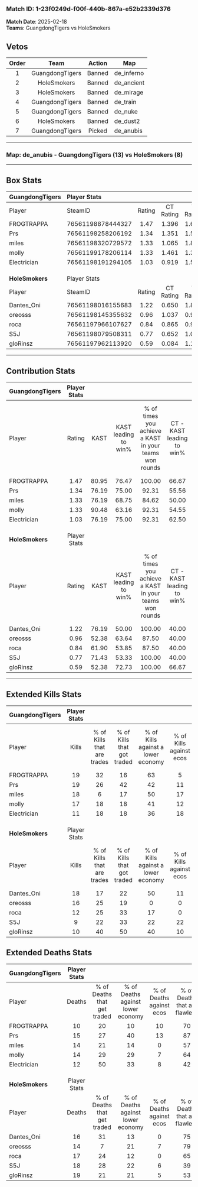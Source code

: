 ### Match ID: 1-23f0249d-f00f-440b-867a-e52b2339d376  
**Match Date**: 2025-02-18  
**Teams**: GuangdongTigers vs HoleSmokers  

## Vetos  

| Order | Team | Action | Map |
| :---: | :--: | :----: | --- |
| 1 | GuangdongTigers | Banned | de_inferno |
| 2 | HoleSmokers | Banned | de_ancient |
| 3 | HoleSmokers | Banned | de_mirage |
| 4 | GuangdongTigers | Banned | de_train |
| 5 | GuangdongTigers | Banned | de_nuke |
| 6 | HoleSmokers | Banned | de_dust2 |
| 7 | GuangdongTigers | Picked | de_anubis |

---  

### **Map**: de_anubis - GuangdongTigers (13) vs HoleSmokers (8)  
---  

## Box Stats  

| **GuangdongTigers** | Player Stats      |        |           |          |       |      |       |         |        |      |     |
| :- | :- | :-: | :-: | :-: | :-: | :-: | :-: | :-: | :-: | :-: | :-: |
| Player              | SteamID           | Rating | CT Rating | T Rating | KAST  | ADR  | Kills | Assists | Deaths | K/D  | HS% |
| FROGTRAPPA          | 76561198878444327 |  1.47  |   1.396   |  1.679   | 80.95 | 80.2 |  19   |    6    |   10   | 1.90 | 42  |
| Prs                 | 76561198258206192 |  1.34  |   1.351   |  1.572   | 76.19 | 94.2 |  19   |    4    |   15   | 1.27 | 63  |
| miles               | 76561198320729572 |  1.33  |   1.065   |  1.871   | 76.19 | 94.5 |  18   |    6    |   14   | 1.29 | 33  |
| molly               | 76561199178206114 |  1.33  |   1.461   |  1.388   | 90.48 | 74.4 |  17   |    5    |   14   | 1.21 | 52  |
| Electrician         | 76561198191294105 |  1.03  |   0.919   |  1.522   | 76.19 | 75.2 |  11   |    4    |   12   | 0.92 | 63  |
|                     |                   |        |           |          |       |      |       |         |        |      |     |
|                     |                   |        |           |          |       |      |       |         |        |      |     |
|                     |                   |        |           |          |       |      |       |         |        |      |     |
| **HoleSmokers**     | Player Stats      |        |           |          |       |      |       |         |        |      |     |
| Player              | SteamID           | Rating | CT Rating | T Rating | KAST  | ADR  | Kills | Assists | Deaths | K/D  | HS% |
| Dantes_Oni          | 76561198016155683 |  1.22  |   0.650   |  1.872   | 76.19 | 81.1 |  18   |    2    |   16   | 1.13 | 50  |
| oreosss             | 76561198145355632 |  0.96  |   1.037   |  0.941   | 52.38 | 63.8 |  16   |    1    |   14   | 1.14 | 18  |
| roca                | 76561197966107627 |  0.84  |   0.865   |  0.999   | 61.90 | 73.8 |  12   |    6    |   17   | 0.71 | 75  |
| S5J                 | 76561198079508311 |  0.77  |   0.652   |  1.075   | 71.43 | 77.1 |   9   |    5    |   18   | 0.50 | 55  |
| gloRinsz            | 76561197962113920 |  0.59  |   0.084   |  1.152   | 52.38 | 59.7 |  10   |    6    |   19   | 0.53 | 30  |
---  

## Contribution Stats  

| **GuangdongTigers** | Player Stats |       |                      |                                                        |                           |                                                             |                          |                                                            |
| :- | :-: | :-: | :-: | :-: | :-: | :-: | :-: | :-: |
| Player              |    Rating    | KAST  | KAST leading to win% | % of times you achieve a KAST in your teams won rounds | CT - KAST leading to win% | CT - % of times you achieve a KAST in your teams won rounds | T - KAST leading to win% | T - % of times you achieve a KAST in your teams won rounds |
| FROGTRAPPA          |     1.47     | 80.95 |        76.47         |                         100.00                         |           66.67           |                           100.00                            |          87.50           |                           100.00                           |
| Prs                 |     1.34     | 76.19 |        75.00         |                         92.31                          |           55.56           |                            83.33                            |          100.00          |                           100.00                           |
| miles               |     1.33     | 76.19 |        68.75         |                         84.62                          |           50.00           |                            66.67                            |          87.50           |                           100.00                           |
| molly               |     1.33     | 90.48 |        63.16         |                         92.31                          |           54.55           |                           100.00                            |          75.00           |                           85.71                            |
| Electrician         |     1.03     | 76.19 |        75.00         |                         92.31                          |           62.50           |                            83.33                            |          87.50           |                           100.00                           |
|                     |              |       |                      |                                                        |                           |                                                             |                          |                                                            |
|                     |              |       |                      |                                                        |                           |                                                             |                          |                                                            |
|                     |              |       |                      |                                                        |                           |                                                             |                          |                                                            |
| **HoleSmokers**     | Player Stats |       |                      |                                                        |                           |                                                             |                          |                                                            |
| Player              |    Rating    | KAST  | KAST leading to win% | % of times you achieve a KAST in your teams won rounds | CT - KAST leading to win% | CT - % of times you achieve a KAST in your teams won rounds | T - KAST leading to win% | T - % of times you achieve a KAST in your teams won rounds |
| Dantes_Oni          |     1.22     | 76.19 |        50.00         |                         100.00                         |           40.00           |                           100.00                            |          54.55           |                           100.00                           |
| oreosss             |     0.96     | 52.38 |        63.64         |                         87.50                          |           40.00           |                           100.00                            |          83.33           |                           83.33                            |
| roca                |     0.84     | 61.90 |        53.85         |                         87.50                          |           40.00           |                           100.00                            |          62.50           |                           83.33                            |
| S5J                 |     0.77     | 71.43 |        53.33         |                         100.00                         |           40.00           |                           100.00                            |          60.00           |                           100.00                           |
| gloRinsz            |     0.59     | 52.38 |        72.73         |                         100.00                         |           66.67           |                           100.00                            |          75.00           |                           100.00                           |
---  

## Extended Kills Stats  

| **GuangdongTigers** | Player Stats |                            |                            |                                    |                         |                              |                                 |                                       |                    |           |
| :- | :-: | :-: | :-: | :-: | :-: | :-: | :-: | :-: | :-: | :-: |
| Player              |    Kills     | % of Kills that are trades | % of Kills that got traded | % of Kills against a lower economy | % of Kills against ecos | % of Kills that are flawless | % of Kills that are close duels | % of Kills that are assisted by flash | Pistol Round Kills | AWP Kills |
| FROGTRAPPA          |      19      |             32             |             16             |                 63                 |            5            |              68              |                0                |                   0                   |         0          |     2     |
| Prs                 |      19      |             26             |             42             |                 42                 |           11            |              63              |               11                |                   0                   |         0          |     2     |
| miles               |      18      |             6              |             17             |                 50                 |           17            |              61              |                6                |                   6                   |         8          |     0     |
| molly               |      17      |             18             |             18             |                 41                 |           12            |              65              |               12                |                   6                   |         0          |     2     |
| Electrician         |      11      |             18             |             18             |                 36                 |           18            |              36              |                0                |                   0                   |         0          |     4     |
|                     |              |                            |                            |                                    |                         |                              |                                 |                                       |                    |           |
|                     |              |                            |                            |                                    |                         |                              |                                 |                                       |                    |           |
|                     |              |                            |                            |                                    |                         |                              |                                 |                                       |                    |           |
| **HoleSmokers**     | Player Stats |                            |                            |                                    |                         |                              |                                 |                                       |                    |           |
| Player              |    Kills     | % of Kills that are trades | % of Kills that got traded | % of Kills against a lower economy | % of Kills against ecos | % of Kills that are flawless | % of Kills that are close duels | % of Kills that are assisted by flash | Pistol Round Kills | AWP Kills |
| Dantes_Oni          |      18      |             17             |             22             |                 50                 |           11            |              67              |               17                |                   0                   |         0          |     2     |
| oreosss             |      16      |             25             |             19             |                 0                  |            0            |              75              |                0                |                   0                   |         10         |     0     |
| roca                |      12      |             25             |             33             |                 17                 |            0            |              50              |                8                |                   0                   |         0          |     0     |
| S5J                 |      9       |             22             |             33             |                 22                 |           22            |              44              |               11                |                   0                   |         0          |     2     |
| gloRinsz            |      10      |             40             |             50             |                 40                 |           10            |              80              |                0                |                   0                   |         0          |     0     |
## Extended Deaths Stats  

| **GuangdongTigers** | Player Stats |                             |                                   |                          |                               |                            |                           |               |
| :- | :-: | :-: | :-: | :-: | :-: | :-: | :-: | :-: |
| Player              |    Deaths    | % of Deaths that get traded | % of Deaths against lower economy | % of Deaths against ecos | % of Deaths that are flawless | % of Deaths that are close | % of Deaths while blinded | Deaths to AWP |
| FROGTRAPPA          |      10      |             20              |                10                 |            10            |              70               |             10             |             0             |       2       |
| Prs                 |      15      |             27              |                40                 |            13            |              87               |             7              |             0             |       3       |
| miles               |      14      |             21              |                14                 |            0             |              57               |             7              |             0             |       3       |
| molly               |      14      |             29              |                29                 |            7             |              64               |             0              |             0             |       2       |
| Electrician         |      12      |             50              |                33                 |            8             |              42               |             17             |             0             |       0       |
|                     |              |                             |                                   |                          |                               |                            |                           |               |
|                     |              |                             |                                   |                          |                               |                            |                           |               |
|                     |              |                             |                                   |                          |                               |                            |                           |               |
| **HoleSmokers**     | Player Stats |                             |                                   |                          |                               |                            |                           |               |
| Player              |    Deaths    | % of Deaths that get traded | % of Deaths against lower economy | % of Deaths against ecos | % of Deaths that are flawless | % of Deaths that are close | % of Deaths while blinded | Deaths to AWP |
| Dantes_Oni          |      16      |             31              |                13                 |            0             |              75               |             0              |             0             |       1       |
| oreosss             |      14      |              7              |                21                 |            7             |              79               |             0              |            14             |       1       |
| roca                |      17      |             24              |                12                 |            0             |              65               |             6              |             0             |       2       |
| S5J                 |      18      |             28              |                22                 |            6             |              39               |             11             |             0             |       1       |
| gloRinsz            |      19      |             21              |                21                 |            5             |              53               |             11             |             0             |       3       |
